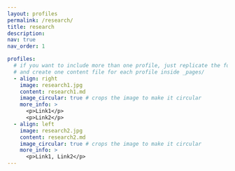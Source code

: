 ```yaml
---
layout: profiles
permalink: /research/
title: research
description: 
nav: true
nav_order: 1

profiles:
  # if you want to include more than one profile, just replicate the following block
  # and create one content file for each profile inside _pages/
  - align: right
    image: research1.jpg
    content: research1.md
    image_circular: true # crops the image to make it circular
    more_info: >
      <p>Link1</p>
      <p>Link2</p>
  - align: left
    image: research2.jpg
    content: research2.md
    image_circular: true # crops the image to make it circular
    more_info: >
      <p>Link1, Link2</p>
---
```


<style>
    .profile-image {
        height: 200px; 
        object-fit: cover; 
    }
</style>
